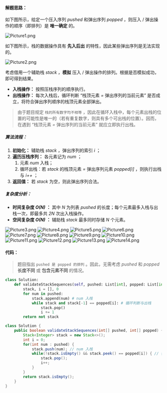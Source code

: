 #### 解题思路：

如下图所示，给定一个压入序列 *pushed* 和弹出序列 *popped* ，则压入 / 弹出操作的顺序（即排列）是 **唯一确定** 的。

![Picture1.png](https://pic.leetcode-cn.com/c880f045c03a8e03b7908b2d49b658a9a32ba8f5d40cb19da62db32c7eb58830-Picture1.png)

如下图所示，栈的数据操作具有 **先入后出** 的特性，因此某些弹出序列是无法实现的。

![Picture2.png](https://pic.leetcode-cn.com/4397f5b44038603d70568147824877cacdaa76cef22371c2c80ff55f915092fd-Picture2.png)

考虑借用一个辅助栈 *stack* ，**模拟** 压入 / 弹出操作的排列。根据是否模拟成功，即可得到结果。

- **入栈操作：** 按照压栈序列的顺序执行。
- **出栈操作：** 每次入栈后，循环判断 “栈顶元素 *=* 弹出序列的当前元素” 是否成立，将符合弹出序列顺序的栈顶元素全部弹出。

> 由于题目规定 `栈的所有数字均不相等` ，因此在循环入栈中，每个元素出栈的位置的可能性是唯一的（若有重复数字，则具有多个可出栈的位置）。因而，在遇到 “栈顶元素 *=* 弹出序列的当前元素” 就应立即执行出栈。

##### 算法流程：

1. **初始化：** 辅助栈 *stack* ，弹出序列的索引 *i* ；
2. **遍历压栈序列：** 各元素记为 *num* ；
   1. 元素 *num* 入栈；
   2. 循环出栈：若 *stack* 的栈顶元素 *=* 弹出序列元素 *popped[i]* ，则执行出栈与 *i++* ；
3. **返回值：** 若 *stack* 为空，则此弹出序列合法。

##### 复杂度分析：

- **时间复杂度 *O(N)* ：** 其中 *N* 为列表 *pushed* 的长度；每个元素最多入栈与出栈一次，即最多共 *2N* 次出入栈操作。
- **空间复杂度 *O(N)* ：** 辅助栈 *stack* 最多同时存储 *N* 个元素。

 ![Picture3.png](https://pic.leetcode-cn.com/201e825436b3e28eac363c4d1bf3728a000ec76edd358f4098a5c24534e3ea0c-Picture3.png) ![Picture4.png](https://pic.leetcode-cn.com/05948472d4096747117036d4fd7430b817b84cb39946718127c912afe56378d5-Picture4.png) ![Picture5.png](https://pic.leetcode-cn.com/ba2f2b776b23d64a539d326fce219345114c26ff3c186388d1c9e2b267e3a6f7-Picture5.png) ![Picture6.png](https://pic.leetcode-cn.com/c428090b921067f1c92d3c5e6f9abf45bda55e2ce44e99ecbc7db646251fe9fc-Picture6.png) ![Picture7.png](https://pic.leetcode-cn.com/904b2334c1f1f7bc0c93f56e12c061aa69f34468a96c5bd9f50c06fa59e090ad-Picture7.png) ![Picture8.png](https://pic.leetcode-cn.com/47909bda13373fab0c98972354bf942f19993776cb04e322a37c197198e0c705-Picture8.png) ![Picture9.png](https://pic.leetcode-cn.com/83b13e44ad02b1046351707b7f4fd76bd1fa0d5e0413e8c0bc61fb9f890dad5e-Picture9.png) ![Picture10.png](https://pic.leetcode-cn.com/e38264dc425209d2c0aaaab4d6050cd0a3d69d48c4c5877808e30788c752ff53-Picture10.png) ![Picture11.png](https://pic.leetcode-cn.com/5c35507c10e3b7745ef769d6a879a28ee186be671daaf3ca75355153dd5543e4-Picture11.png) ![Picture12.png](https://pic.leetcode-cn.com/94cddb1d8ac2ec779293b3dc7f18488caf5e23adbc3f14c60d44f7d8bca80c51-Picture12.png) ![Picture13.png](https://pic.leetcode-cn.com/958c96bbe4d77e3d0642bb9b13e1aaaeab5564e722b6516314b37a4f0958a209-Picture13.png) ![Picture14.png](https://pic.leetcode-cn.com/9181035f31451f0ee53a5892f97e810577f01c4317c5bd9d2518ae335aae2f7e-Picture14.png) 

#### 代码：

> 题目指出 `pushed 是 popped 的排列` 。因此，无需考虑 *pushed* 和 *popped* **长度不同** 或 **包含元素不同** 的情况。

```python []
class Solution:
    def validateStackSequences(self, pushed: List[int], popped: List[int]) -> bool:
        stack, i = [], 0
        for num in pushed:
            stack.append(num) # num 入栈
            while stack and stack[-1] == popped[i]: # 循环判断与出栈
                stack.pop()
                i += 1
        return not stack
```

```java []
class Solution {
    public boolean validateStackSequences(int[] pushed, int[] popped) {
        Stack<Integer> stack = new Stack<>();
        int i = 0;
        for(int num : pushed) {
            stack.push(num); // num 入栈
            while(!stack.isEmpty() && stack.peek() == popped[i]) { // 循环判断与出栈
                stack.pop();
                i++;
            }
        }
        return stack.isEmpty();
    }
}
```